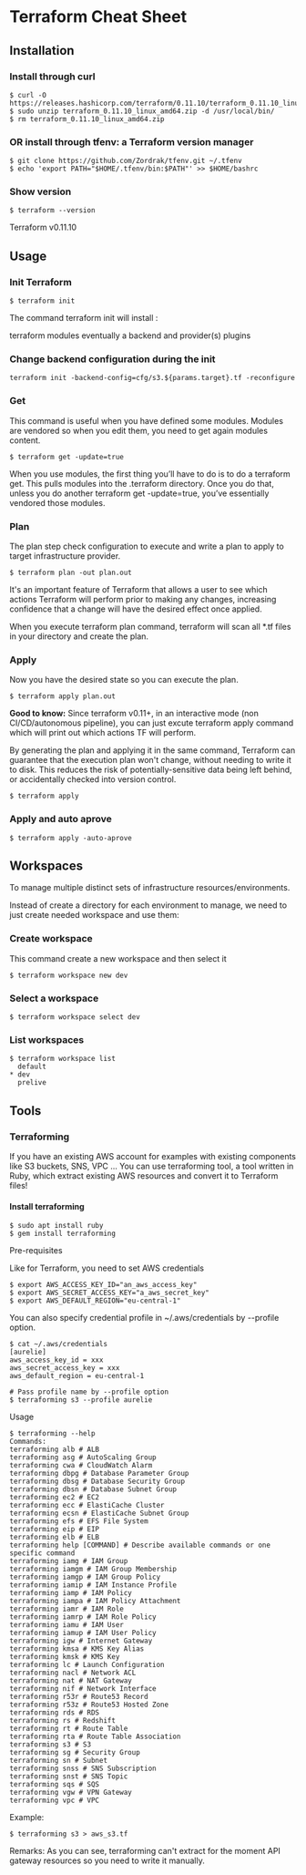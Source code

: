 # Terraform Cheat Sheet

## Installation

### Install through curl

```
$ curl -O https://releases.hashicorp.com/terraform/0.11.10/terraform_0.11.10_linux_amd64.zip
$ sudo unzip terraform_0.11.10_linux_amd64.zip -d /usr/local/bin/
$ rm terraform_0.11.10_linux_amd64.zip
```

### OR install through tfenv: a Terraform version manager

```
$ git clone https://github.com/Zordrak/tfenv.git ~/.tfenv
$ echo 'export PATH="$HOME/.tfenv/bin:$PATH"' >> $HOME/bashrc
```

### Show version

`$ terraform --version`
 
Terraform v0.11.10

## Usage

### Init Terraform

`$ terraform init`

The command terraform init will install :

terraform modules
eventually a backend
and provider(s) plugins

### Change backend configuration during the init

`terraform init -backend-config=cfg/s3.${params.target}.tf -reconfigure`

### Get

This command is useful when you have defined some modules.
Modules are vendored so when you edit them, you need to get again modules content.

`$ terraform get -update=true`

When you use modules, the first thing you’ll have to do is to do a terraform get. This pulls modules into the .terraform directory. Once you do that, unless you do another terraform get -update=true, you’ve essentially vendored those modules.

### Plan

The plan step check configuration to execute and write a plan to apply to target infrastructure provider.

`$ terraform plan -out plan.out`

It's an important feature of Terraform that allows a user to see which actions Terraform will perform prior to making any changes, increasing confidence that a change will have the desired effect once applied. 

When you execute terraform plan command, terraform will scan all *.tf files in your directory and create the plan.

### Apply

Now you have the desired state so you can execute the plan.

`$ terraform apply plan.out`

**Good to know:**
Since terraform v0.11+, in an interactive mode (non CI/CD/autonomous pipeline), you can just excute terraform apply command which will print out which actions TF will perform.

By generating the plan and applying it in the same command, Terraform can guarantee that the execution plan won't change, without needing to write it to disk. This reduces the risk of potentially-sensitive data being left behind, or accidentally checked into version control.

`$ terraform apply`

### Apply and auto aprove

`$ terraform apply -auto-aprove`

## Workspaces

To manage multiple distinct sets of infrastructure resources/environments.

Instead of create a directory for each environment to manage, we need to just create needed workspace and use them:

### Create workspace

This command create a new workspace and then select it

`$ terraform workspace new dev`

### Select a workspace

`$ terraform workspace select dev`

### List workspaces

```
$ terraform workspace list
  default
* dev
  prelive
```

## Tools

### Terraforming

If you have an existing AWS account for examples with existing components like S3 buckets, SNS, VPC ... You can use terraforming tool, a tool written in Ruby, which extract existing AWS resources and convert it to Terraform files!

#### Install terraforming

```
$ sudo apt install ruby
$ gem install terraforming
```

Pre-requisites

Like for Terraform, you need to set AWS credentials

```
$ export AWS_ACCESS_KEY_ID="an_aws_access_key"
$ export AWS_SECRET_ACCESS_KEY="a_aws_secret_key"
$ export AWS_DEFAULT_REGION="eu-central-1"
 ```

You can also specify credential profile in ~/.aws/credentials by --profile option.

```
$ cat ~/.aws/credentials
[aurelie]
aws_access_key_id = xxx
aws_secret_access_key = xxx
aws_default_region = eu-central-1
 
# Pass profile name by --profile option
$ terraforming s3 --profile aurelie
```

Usage

```
$ terraforming --help
Commands:
terraforming alb # ALB
terraforming asg # AutoScaling Group
terraforming cwa # CloudWatch Alarm
terraforming dbpg # Database Parameter Group
terraforming dbsg # Database Security Group
terraforming dbsn # Database Subnet Group
terraforming ec2 # EC2
terraforming ecc # ElastiCache Cluster
terraforming ecsn # ElastiCache Subnet Group
terraforming efs # EFS File System
terraforming eip # EIP
terraforming elb # ELB
terraforming help [COMMAND] # Describe available commands or one specific command
terraforming iamg # IAM Group
terraforming iamgm # IAM Group Membership
terraforming iamgp # IAM Group Policy
terraforming iamip # IAM Instance Profile
terraforming iamp # IAM Policy
terraforming iampa # IAM Policy Attachment
terraforming iamr # IAM Role
terraforming iamrp # IAM Role Policy
terraforming iamu # IAM User
terraforming iamup # IAM User Policy
terraforming igw # Internet Gateway
terraforming kmsa # KMS Key Alias
terraforming kmsk # KMS Key
terraforming lc # Launch Configuration
terraforming nacl # Network ACL
terraforming nat # NAT Gateway
terraforming nif # Network Interface
terraforming r53r # Route53 Record
terraforming r53z # Route53 Hosted Zone
terraforming rds # RDS
terraforming rs # Redshift
terraforming rt # Route Table
terraforming rta # Route Table Association
terraforming s3 # S3
terraforming sg # Security Group
terraforming sn # Subnet
terraforming snss # SNS Subscription
terraforming snst # SNS Topic
terraforming sqs # SQS
terraforming vgw # VPN Gateway
terraforming vpc # VPC
```

Example:

`$ terraforming s3 > aws_s3.tf`

Remarks: As you can see, terraforming can't extract for the moment API gateway resources so you need to write it manually.

